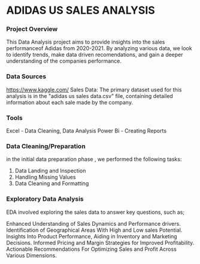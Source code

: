 # ADIDAS US SALES ANALYSIS

### Project Overview

This Data Analysis project aims to provide insights into the sales performanceof Adidas from 2020-2021. By analyzing various data, we look to identify trends, make data driven recomendations, and gain a deeper understanding of the companies performance.

### Data Sources
https://www.kaggle.com/
Sales Data: The primary dataset used for this analysis is in the "adidas us sales data.csv" file, containing detailed information about each sale made by the company.

### Tools

Excel - Data Cleaning, Data Analysis
Power Bi - Creating Reports

### Data Cleaning/Preparation

in the initial data preparation phase , we performed the following tasks:
1. Data Landing and Inspection
2. Handling Missing Values
3. Data Cleaning and Formatting

### Exploratory Data Analysis

EDA involved exploring the sales data to answer key questions, such as;

Enhanced Understanding of Sales Dynamics and Performance drivers.
Identification of Geographical Areas With High and Low sales Potential.
Insights Into Product Performance, Aiding in Inventory and Marketing Decisions.
Informed Pricing and Margin Strategies for Improved Profitability.
Actionable Recommendations For Optimizing Sales and Profit Across Various Dimensions.
